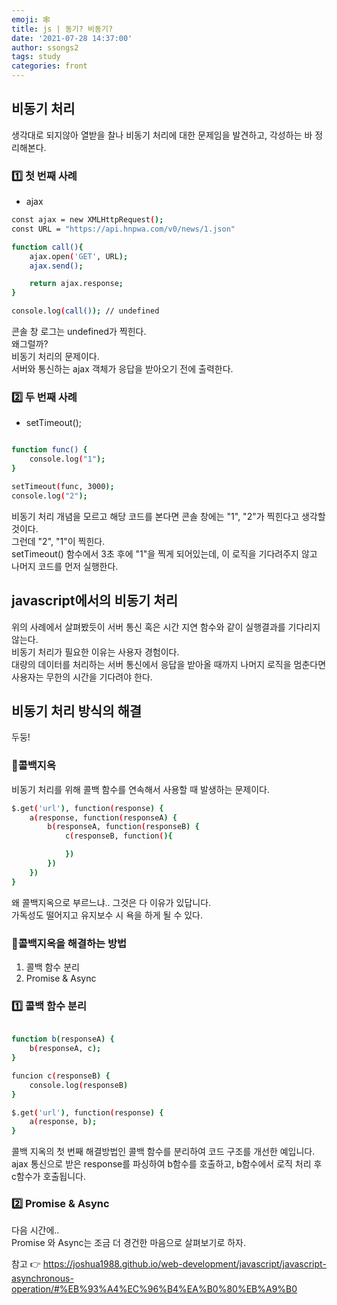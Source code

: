 ```yaml
---
emoji: 🕸
title: js | 동기? 비동기?
date: '2021-07-28 14:37:00'
author: ssongs2
tags: study
categories: front
---
```


## 비동기 처리

생각대로 되지않아 열받을 찰나 비동기 처리에 대한 문제임을 발견하고, 각성하는 바 정리해본다.

 ### 1️⃣ 첫 번째 사례
 - ajax


 ```bash
const ajax = new XMLHttpRequest();
const URL = "https://api.hnpwa.com/v0/news/1.json"

 function call(){
     ajax.open('GET', URL);
     ajax.send();

     return ajax.response;
 }

console.log(call()); // undefined
 ```
콘솔 창 로그는 undefined가 찍힌다.  
왜그럴까?  
비동기 처리의 문제이다.  
서버와 통신하는 ajax 객체가 응답을 받아오기 전에 출력한다.

 ### 2️⃣ 두 번째 사례
 - setTimeout();

 ```bash

 function func() {
     console.log("1");
 }

 setTimeout(func, 3000);
 console.log("2");
 ```

비동기 처리 개념을 모르고 해당 코드를 본다면 콘솔 창에는 "1", "2"가 찍힌다고 생각할 것이다.  
그런데 "2", "1"이 찍힌다.  
setTimeout() 함수에서 3초 후에 "1"을 찍게 되어있는데, 이 로직을 기다려주지 않고 나머지 코드를 먼저 실행한다.

## javascript에서의 비동기 처리

위의 사례에서 살펴봤듯이 서버 통신 혹은 시간 지연 함수와 같이 실행결과를 기다리지 않는다.  
비동기 처리가 필요한 이유는 사용자 경험이다.  
대량의 데이터를 처리하는 서버 통신에서 응답을 받아올 때까지 나머지 로직을 멈춘다면 사용자는 무한의 시간을 기다려야 한다.  

## 비동기 처리 방식의 해결

두둥! 
### 🥊콜백지옥

비동기 처리를 위해 콜백 함수를 연속해서 사용할 때 발생하는 문제이다.

```bash
$.get('url'), function(response) {
    a(response, function(responseA) {
        b(responseA, function(responseB) {
            c(responseB, function(){

            })
        })
    })
}

```
왜 콜백지옥으로 부르느냐.. 그것은 다 이유가 있답니다.  
가독성도 떨어지고 유지보수 시 욕을 하게 될 수 있다.

### 🥊콜백지옥을 해결하는 방법
1. 콜백 함수 분리
2. Promise & Async

### 1️⃣ 콜백 함수 분리

```bash

function b(responseA) {
    b(responseA, c);
}

funcion c(responseB) {
    console.log(responseB)
}

$.get('url'), function(response) {
    a(response, b);
}

```

콜백 지옥의 첫 번째 해결방법인 콜백 함수를 분리하여 코드 구조를 개선한 예입니다.
ajax 통신으로 받은 response를 파싱하여 b함수를 호출하고, b함수에서 로직 처리 후 c함수가 호출됩니다.

### 2️⃣ Promise & Async

다음 시간에..  
Promise 와 Async는 조금 더 경건한 마음으로 살펴보기로 하자.


참고
👉  https://joshua1988.github.io/web-development/javascript/javascript-asynchronous-operation/#%EB%93%A4%EC%96%B4%EA%B0%80%EB%A9%B0

```toc

```